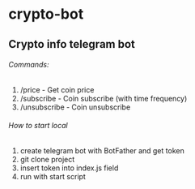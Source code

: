 # crypto-bot

## Crypto info telegram bot

###### Commands:
1) /price - Get coin price
2) /subscribe - Coin subscribe (with time frequency)
3) /unsubscribe - Coin unsubscribe

###### How to start local
1) create telegram bot with BotFather and get token
2) git clone project
3) insert token into index.js field
4) run with start script